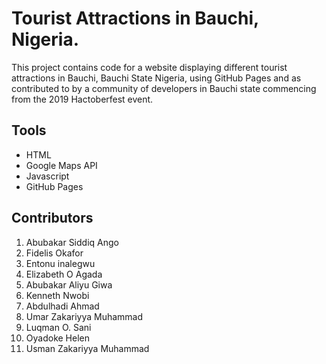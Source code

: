 # Tourist Attractions in Bauchi, Nigeria.

This project contains code for a website displaying different tourist attractions in Bauchi, Bauchi State Nigeria, using GitHub Pages and as contributed to by a community of developers in Bauchi state commencing from the 2019 Hactoberfest event.

## Tools
- HTML
- Google Maps API
- Javascript
- GitHub Pages

## Contributors
1. Abubakar Siddiq Ango
1. Fidelis Okafor
1. Entonu inalegwu
1. Elizabeth O Agada
1. Abubakar Aliyu Giwa
1. Kenneth Nwobi
1. Abdulhadi Ahmad
1. Umar Zakariyya Muhammad
1. Luqman O. Sani
1. Oyadoke Helen
1. Usman Zakariyya Muhammad
